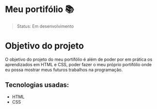 # Meu portifólio 📚
> Status: Em desenvolvimento
# Objetivo do projeto
O objetivo do projeto do meu portifólio é além de poder por em prática os aprendizados em HTML e CSS, poder fazer o meu próprio portifólio onde eu possa mostrar meus futuros trabalhos na programação.
## Tecnologias usadas: 
- HTML
- CSS 
